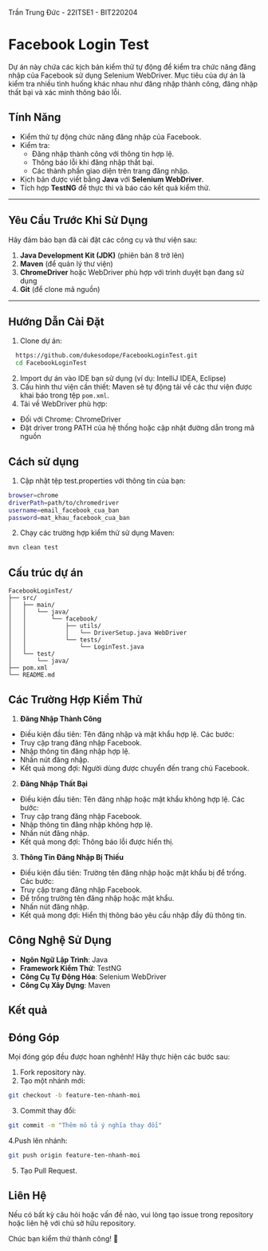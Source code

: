Trần Trung Đức - 22ITSE1 - BIT220204
# Facebook Login Test

Dự án này chứa các kịch bản kiểm thử tự động để kiểm tra chức năng đăng nhập của Facebook sử dụng Selenium WebDriver. Mục tiêu của dự án là kiểm tra nhiều tình huống khác nhau như đăng nhập thành công, đăng nhập thất bại và xác minh thông báo lỗi.

## Tính Năng

- Kiểm thử tự động chức năng đăng nhập của Facebook.
- Kiểm tra:
  - Đăng nhập thành công với thông tin hợp lệ.
  - Thông báo lỗi khi đăng nhập thất bại.
  - Các thành phần giao diện trên trang đăng nhập.
- Kịch bản được viết bằng **Java** với **Selenium WebDriver**.
- Tích hợp **TestNG** để thực thi và báo cáo kết quả kiểm thử.

---

## Yêu Cầu Trước Khi Sử Dụng

Hãy đảm bảo bạn đã cài đặt các công cụ và thư viện sau:

1. **Java Development Kit (JDK)** (phiên bản 8 trở lên)
2. **Maven** (để quản lý thư viện)
3. **ChromeDriver** hoặc WebDriver phù hợp với trình duyệt bạn đang sử dụng
4. **Git** (để clone mã nguồn)

---

## Hướng Dẫn Cài Đặt

1. Clone dự án:
```bash
  https://github.com/dukesodope/FacebookLoginTest.git
  cd FacebookLoginTest
```
2. Import dự án vào IDE bạn sử dụng (ví dụ: IntelliJ IDEA, Eclipse)
3. Cấu hình thư viện cần thiết: Maven sẽ tự động tải về các thư viện được khai báo trong tệp `pom.xml`.
4. Tải về WebDriver phù hợp:
- Đối với Chrome: ChromeDriver
- Đặt driver trong PATH của hệ thống hoặc cập nhật đường dẫn trong mã nguồn

## Cách sử dụng
1. Cập nhật tệp test.properties với thông tin của bạn:
```bash
browser=chrome
driverPath=path/to/chromedriver
username=email_facebook_cua_ban
password=mat_khau_facebook_cua_ban
```
2. Chạy các trường hợp kiểm thử sử dụng Maven:
```bash
mvn clean test
```
## Cấu trúc dự án
    FacebookLoginTest/
    ├── src/
    │   ├── main/
    │   │   └── java/
    │   │       └── facebook/
    │   │           ├── utils/                 
    │   │           │   └── DriverSetup.java WebDriver
    │   │           └── tests/                
    │   │               └── LoginTest.java   
    │   └── test/
    │       └── java/                      
    ├── pom.xml                              
    └── README.md                           
## Các Trường Hợp Kiểm Thử
1. **Đăng Nhập Thành Công**
- Điều kiện đầu tiên: Tên đăng nhập và mật khẩu hợp lệ.
Các bước:
- Truy cập trang đăng nhập Facebook.
- Nhập thông tin đăng nhập hợp lệ.
- Nhấn nút đăng nhập.
- Kết quả mong đợi: Người dùng được chuyển đến trang chủ Facebook.
2. **Đăng Nhập Thất Bại**
- Điều kiện đầu tiên: Tên đăng nhập hoặc mật khẩu không hợp lệ.
Các bước:
- Truy cập trang đăng nhập Facebook.
- Nhập thông tin đăng nhập không hợp lệ.
- Nhấn nút đăng nhập.
- Kết quả mong đợi: Thông báo lỗi được hiển thị.
3. **Thông Tin Đăng Nhập Bị Thiếu**
- Điều kiện đầu tiên: Trường tên đăng nhập hoặc mật khẩu bị để trống.
Các bước:
- Truy cập trang đăng nhập Facebook.
- Để trống trường tên đăng nhập hoặc mật khẩu.
- Nhấn nút đăng nhập.
- Kết quả mong đợi: Hiển thị thông báo yêu cầu nhập đầy đủ thông tin.
## Công Nghệ Sử Dụng
- **Ngôn Ngữ Lập Trình**: Java
- **Framework Kiểm Thử**: TestNG
- **Công Cụ Tự Động Hóa**: Selenium WebDriver
- **Công Cụ Xây Dựng**: Maven
## Kết quả


## Đóng Góp
Mọi đóng góp đều được hoan nghênh! Hãy thực hiện các bước sau:

1. Fork repository này.
2. Tạo một nhánh mới:
```bash
git checkout -b feature-ten-nhanh-moi
```
3. Commit thay đổi:
```bash
git commit -m "Thêm mô tả ý nghĩa thay đổi"
```
4.Push lên nhánh:
```bash
git push origin feature-ten-nhanh-moi
```
5. Tạo Pull Request.
## Liên Hệ
Nếu có bất kỳ câu hỏi hoặc vấn đề nào, vui lòng tạo issue trong repository hoặc liên hệ với chủ sở hữu repository.

Chúc bạn kiểm thử thành công! 🎉
